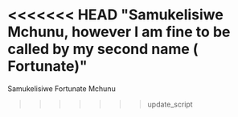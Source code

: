 <<<<<<< HEAD
"Samukelisiwe Mchunu, however I am fine to be called by my second name ( Fortunate)"
=======
Samukelisiwe Fortunate Mchunu
>>>>>>> update_script
